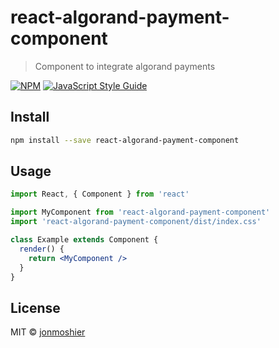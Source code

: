 # react-algorand-payment-component

> Component to integrate algorand payments

[![NPM](https://img.shields.io/npm/v/react-algorand-payment-component.svg)](https://www.npmjs.com/package/react-algorand-payment-component) [![JavaScript Style Guide](https://img.shields.io/badge/code_style-standard-brightgreen.svg)](https://standardjs.com)

## Install

```bash
npm install --save react-algorand-payment-component
```

## Usage

```jsx
import React, { Component } from 'react'

import MyComponent from 'react-algorand-payment-component'
import 'react-algorand-payment-component/dist/index.css'

class Example extends Component {
  render() {
    return <MyComponent />
  }
}
```

## License

MIT © [jonmoshier](https://github.com/jonmoshier)
